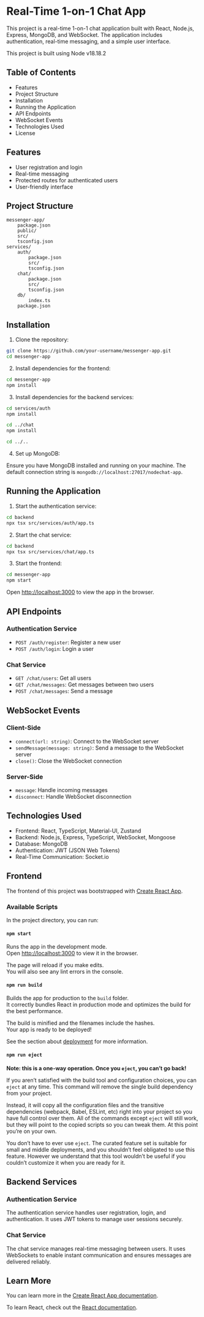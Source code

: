 # Real-Time 1-on-1 Chat App

This project is a real-time 1-on-1 chat application built with React, Node.js, Express, MongoDB, and WebSocket. The application includes authentication, real-time messaging, and a simple user interface.

This project is built using Node v18.18.2

## Table of Contents

- Features
- Project Structure
- Installation
- Running the Application
- API Endpoints
- WebSocket Events
- Technologies Used
- License

## Features

- User registration and login
- Real-time messaging
- Protected routes for authenticated users
- User-friendly interface

## Project Structure

```
messenger-app/
    package.json
    public/
    src/
    tsconfig.json
services/
    auth/
        package.json
        src/
        tsconfig.json
    chat/
        package.json
        src/
        tsconfig.json
    db/
        index.ts
    package.json
```

## Installation

1. Clone the repository:

```sh
git clone https://github.com/your-username/messenger-app.git
cd messenger-app
```

2. Install dependencies for the frontend:

```sh
cd messenger-app
npm install
```

3. Install dependencies for the backend services:

```sh
cd services/auth
npm install

cd ../chat
npm install

cd ../..
```

4. Set up MongoDB:

Ensure you have MongoDB installed and running on your machine. The default connection string is `mongodb://localhost:27017/nodechat-app`.

## Running the Application

1. Start the authentication service:

```sh
cd backend
npx tsx src/services/auth/app.ts
```

2. Start the chat service:

```sh
cd backend
npx tsx src/services/chat/app.ts
```

3. Start the frontend:

```sh
cd messenger-app
npm start
```

Open [http://localhost:3000](http://localhost:3000) to view the app in the browser.

## API Endpoints

### Authentication Service

- `POST /auth/register`: Register a new user
- `POST /auth/login`: Login a user

### Chat Service

- `GET /chat/users`: Get all users
- `GET /chat/messages`: Get messages between two users
- `POST /chat/messages`: Send a message

## WebSocket Events

### Client-Side

- `connect(url: string)`: Connect to the WebSocket server
- `sendMessage(message: string)`: Send a message to the WebSocket server
- `close()`: Close the WebSocket connection

### Server-Side

- `message`: Handle incoming messages
- `disconnect`: Handle WebSocket disconnection

## Technologies Used

- Frontend: React, TypeScript, Material-UI, Zustand
- Backend: Node.js, Express, TypeScript, WebSocket, Mongoose
- Database: MongoDB
- Authentication: JWT (JSON Web Tokens)
- Real-Time Communication: Socket.io

## Frontend

The frontend of this project was bootstrapped with [Create React App](https://github.com/facebook/create-react-app).

### Available Scripts

In the project directory, you can run:

#### `npm start`

Runs the app in the development mode.\
Open [http://localhost:3000](http://localhost:3000) to view it in the browser.

The page will reload if you make edits.\
You will also see any lint errors in the console.

#### `npm run build`

Builds the app for production to the `build` folder.\
It correctly bundles React in production mode and optimizes the build for the best performance.

The build is minified and the filenames include the hashes.\
Your app is ready to be deployed!

See the section about [deployment](https://facebook.github.io/create-react-app/docs/deployment) for more information.

#### `npm run eject`

**Note: this is a one-way operation. Once you `eject`, you can’t go back!**

If you aren’t satisfied with the build tool and configuration choices, you can `eject` at any time. This command will remove the single build dependency from your project.

Instead, it will copy all the configuration files and the transitive dependencies (webpack, Babel, ESLint, etc) right into your project so you have full control over them. All of the commands except `eject` will still work, but they will point to the copied scripts so you can tweak them. At this point you’re on your own.

You don’t have to ever use `eject`. The curated feature set is suitable for small and middle deployments, and you shouldn’t feel obligated to use this feature. However we understand that this tool wouldn’t be useful if you couldn’t customize it when you are ready for it.

## Backend Services

### Authentication Service

The authentication service handles user registration, login, and authentication. It uses JWT tokens to manage user sessions securely.

### Chat Service

The chat service manages real-time messaging between users. It uses WebSockets to enable instant communication and ensures messages are delivered reliably.

## Learn More

You can learn more in the [Create React App documentation](https://facebook.github.io/create-react-app/docs/getting-started).

To learn React, check out the [React documentation](https://reactjs.org/).
